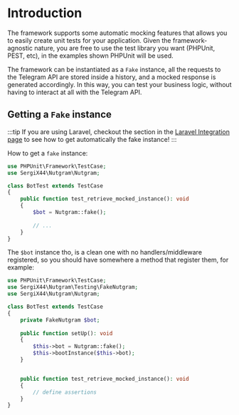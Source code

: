 # Introduction

The framework supports some automatic mocking features that allows you to easily create unit tests for your application.
Given the framework-agnostic nature, you are free to use the test library you want (PHPUnit, PEST, etc), in the examples shown PHPUnit will be used.

The framework can be instantiated as a `Fake` instance, all the requests to the Telegram API are stored inside a history, and a mocked response is generated accordingly.
In this way, you can test your business logic, without having to interact at all with the Telegram API.

## Getting a `Fake` instance

:::tip
If you are using Laravel, checkout the section in the [Laravel Integration page](configuration/laravel.md#testing) to see
how to get automatically the fake instance!
:::

How to get a `fake` instance:

```php
use PHPUnit\Framework\TestCase;
use SergiX44\Nutgram\Nutgram;

class BotTest extends TestCase
{
    public function test_retrieve_mocked_instance(): void
    {
        $bot = Nutgram::fake();
        
        // ...
    }
}
```

The `$bot` instance tho, is a clean one with no handlers/middleware registered, so you should have somewhere a method
that register them, for example:

```php
use PHPUnit\Framework\TestCase;
use SergiX44\Nutgram\Testing\FakeNutgram;
use SergiX44\Nutgram\Nutgram;

class BotTest extends TestCase
{
    private FakeNutgram $bot;
    
    public function setUp(): void 
    {
        $this->bot = Nutgram::fake();
        $this->bootInstance($this->bot);    
    }


    public function test_retrieve_mocked_instance(): void
    {
        // define assertions
    }
}
```